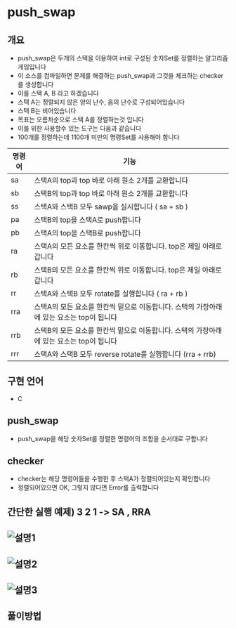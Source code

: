 # push_swap
## 개요
- push_swap은 두개의 스택을 이용하여 int로 구성된 숫자Set를 정렬하는 알고리즘 게임입니다
- 이 소스를 컴파일하면 문제를 해결하는 push_swap과 그것을 체크하는 checker를 생성합니다
- 이를 스택 A, B 라고 하겠습니다
- 스택 A는 정렬되지 않은 양의 난수, 음의 난수로 구성되어있습니다
- 스택 B는 비어있습니다
- 목표는 오름차순으로 스택 A를 정렬하는것 입니다
- 이를 위한 사용할수 있는 도구는 다음과 같습니다
- 100개를 정렬하는데 1100개 미만의 명령Set를 사용해야 합니다

| 명령어 | 기능 | 
| --- | --- | 
| sa | 스택A의 top과 top 바로 아래 원소 2개를 교환합니다 
| sb | 스택B의 top과 top 바로 아래 원소 2개를 교환합니다
| ss | 스택A와 스택B 모두 sawp을 실시합니다 ( sa + sb )
| pa | 스택B의 top을 스택A로 push합니다 
| pb | 스택A의 top을 스택B로 push합니다 
| ra | 스택A의 모든 요소를 한칸씩 위로 이동합니다. top은 제일 아래로 갑니다
| rb | 스택B의 모든 요소를 한칸씩 위로 이동합니다. top은 제일 아래로 갑니다 
| rr | 스택A와 스택B 모두 rotate를 실행합니다 ( ra + rb )
| rra | 스택A의 모든 요소를 한칸씩 밑으로 이동합니다. 스택의 가장아래에 있는 요소는 top이 됩니다 
| rrb | 스택B의 모든 요소를 한칸씩 밑으로 이동합니다. 스택의 가장아래에 있는 요소는 top이 됩니다 
| rrr | 스택A와 스택B 모두 reverse rotate를 실행합니다 (rra + rrb) 

## 구현 언어
- C

## push_swap
- push_swap을 해당 숫자Set를 정렬한 명령어의 조합을 순서대로 구합니다

## checker
- checker는 해당 명령어들을 수행한 후 스택A가 정렬되어있는지 확인합니다
- 정렬되어있으면 OK, 그렇지 않다면 Error를 출력합니다

## 간단한 실행 예제) 3 2 1 -> SA , RRA
![설명1](https://user-images.githubusercontent.com/57505385/201691667-4a1d52cc-1e50-4c99-adae-f58471aececc.png)
-----
![설명2](https://user-images.githubusercontent.com/57505385/201691677-7c4e05b4-ce57-4ddc-b833-5106ae0f0727.png)
------
![설명3](https://user-images.githubusercontent.com/57505385/201691673-bacc0f46-2e6e-4a0b-a985-57ce8995fc6e.png)
------

## 풀이방법
